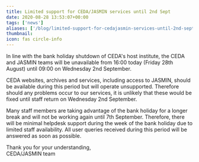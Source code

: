 ```yaml
---
title: Limited support for CEDA/JASMIN services until 2nd Sept
date: 2020-08-28 13:53:07+00:00
tags: ['news']
aliases: ['/blog/limited-support-for-cedajasmin-services-until-2nd-sept']
thumbnail: 
icon: fas circle-info
---
```


In line with the bank holiday shutdown of CEDA's host institute, the CEDA and JASMIN teams will be unavailable from 16:00 today (Friday 28th August) until 09:00 on Wednesday 2nd September.  
  
CEDA websites, archives and services, including access to JASMIN, should be available during this period but will operate unsupported. Therefore should any problems occur to our services, it is unlikely that these would be fixed until staff return on Wednesday 2nd September.   
  
Many staff members are taking advantage of the bank holiday for a longer break and will not be working again until 7th September. Therefore, there will be minimal helpdesk support during the week of the bank holiday due to limited staff availability. All user queries received during this period will be answered as soon as possible.  
  
Thank you for your understanding,   
CEDA/JASMIN team







 


